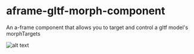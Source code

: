 # aframe-gltf-morph-component
An a-frame component that allows you to target and control a gltf model's morphTargets

![alt text](https://github.com/elbobo/aframe-gltf-morph-component/blob/master/puffer.gif?raw=true "Gltf-morph in action")

